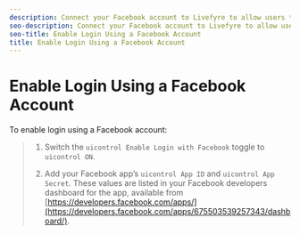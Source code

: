 ```yaml
---
description: Connect your Facebook account to Livefyre to allow users to use their Facebook logins to interact with Apps on your site.
seo-description: Connect your Facebook account to Livefyre to allow users to use their Facebook logins to interact with Apps on your site.
seo-title: Enable Login Using a Facebook Account
title: Enable Login Using a Facebook Account
---
```


# Enable Login Using a Facebook Account

To enable login using a Facebook account:

>1. Switch the `uicontrol Enable Login with Facebook` toggle to `uicontrol ON`.
>   
>1. Add your Facebook app’s `uicontrol App ID` and `uicontrol App Secret`.
>   These values are listed in your Facebook developers dashboard for the app, available from [https://developers.facebook.com/apps/](https://developers.facebook.com/apps/675503539257343/dashboard/).
>   
>   
>   
>   
